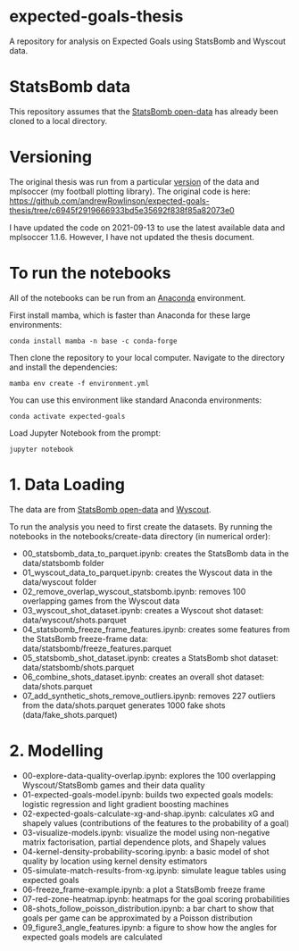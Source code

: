 # expected-goals-thesis
A repository for analysis on Expected Goals using StatsBomb and Wyscout data.

# StatsBomb data
This repository assumes that the [StatsBomb open-data](https://github.com/statsbomb/open-data) has already been cloned to a local directory.

# Versioning

The original thesis was run from a particular [version](https://github.com/statsbomb/open-data/commit/87a5f02d7f526c4fe92909790999da5f26166328) of the data and mplsoccer (my football plotting library).
The original code is here: https://github.com/andrewRowlinson/expected-goals-thesis/tree/c6945f2919666933bd5e35692f838f85a82073e0

I have updated the code on 2021-09-13 to use the latest available data and mplsoccer 1.1.6. However, I have not updated the thesis document.

# To run the notebooks
All of the notebooks can be run from an [Anaconda](https://www.anaconda.com/products/individual) environment.

First install mamba, which is faster than Anaconda for these large environments:
```
conda install mamba -n base -c conda-forge
```

Then clone the repository to your local computer. Navigate to the directory and install the dependencies:
```
mamba env create -f environment.yml
```

You can use this environment like standard Anaconda environments:

```
conda activate expected-goals
```

Load Jupyter Notebook from the prompt:

```
jupyter notebook
```

# 1. Data Loading
The data are from [StatsBomb open-data](https://github.com/statsbomb/open-data) and [Wyscout](https://figshare.com/collections/Soccer_match_event_dataset/4415000/2).

To run the analysis you need to first create the datasets. By running the notebooks in the notebooks/create-data directory (in numerical order):
- 00_statsbomb_data_to_parquet.ipynb: creates the StatsBomb data in the data/statsbomb folder
- 01_wyscout_data_to_parquet.ipynb: creates the Wyscout data in the data/wyscout folder
- 02_remove_overlap_wyscout_statsbomb.ipynb: removes 100 overlapping games from the Wyscout data
- 03_wyscout_shot_dataset.ipynb: creates a Wyscout shot dataset: data/wyscout/shots.parquet
- 04_statsbomb_freeze_frame_features.ipynb: creates some features from the StatsBomb freeze-frame data: data/statsbomb/freeze_features.parquet
- 05_statsbomb_shot_dataset.ipynb: creates a StatsBomb shot dataset: data/statsbomb/shots.parquet
- 06_combine_shots_dataset.ipynb: creates an overall shot dataset: data/shots.parquet
- 07_add_synthetic_shots_remove_outliers.ipynb: removes 227 outliers from the data/shots.parquet generates 1000 fake shots (data/fake_shots.parquet)

# 2. Modelling
- 00-explore-data-quality-overlap.ipynb: explores the 100 overlapping Wyscout/StatsBomb games and their data quality
- 01-expected-goals-model.ipynb: builds two expected goals models: logistic regression and light gradient boosting machines
- 02-expected-goals-calculate-xg-and-shap.ipynb: calculates xG and shapely values (contributions of the features to the probability of a goal)
- 03-visualize-models.ipynb: visualize the model using non-negative matrix factorisation, partial dependence plots, and Shapely values
- 04-kernel-density-probability-scoring.ipynb: a basic model of shot quality by location using kernel density estimators
- 05-simulate-match-results-from-xg.ipynb: simulate league tables using expected goals
- 06-freeze_frame-example.ipynb: a plot a StatsBomb freeze frame
- 07-red-zone-heatmap.ipynb: heatmaps for the goal scoring probabilities
- 08-shots_follow_poisson_distribution.ipynb: a bar chart to show that goals per game can be approximated by a Poisson distribution
- 09_figure3_angle_features.ipynb: a figure to show how the angles for expected goals models are calculated
